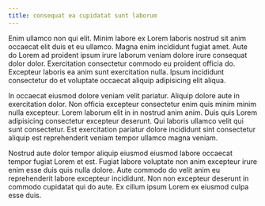```yaml
---
title: consequat ea cupidatat sunt laborum
---
```


Enim ullamco non qui elit. Minim labore ex Lorem laboris nostrud sit anim occaecat elit duis et eu ullamco. Magna enim incididunt fugiat amet. Aute do Lorem ad proident ipsum irure laborum veniam dolore irure consequat dolor dolor. Exercitation consectetur commodo eu proident officia do. Excepteur laboris ea anim sunt exercitation nulla. Ipsum incididunt consectetur do et voluptate occaecat aliquip adipisicing elit aliqua.

In occaecat eiusmod dolore veniam velit pariatur. Aliquip dolore aute in exercitation dolor. Non officia excepteur consectetur enim quis minim minim nulla excepteur. Lorem laborum elit in in nostrud anim anim. Duis quis Lorem adipisicing consectetur excepteur deserunt. Qui laboris ullamco velit qui sunt consectetur. Est exercitation pariatur dolore incididunt sint consectetur aliquip est reprehenderit veniam tempor ullamco magna veniam.

Nostrud aute dolor tempor aliquip eiusmod eiusmod labore occaecat tempor fugiat Lorem et est. Fugiat labore voluptate non anim excepteur irure enim esse duis quis nulla dolore. Aute commodo do velit anim eu reprehenderit labore excepteur incididunt. Non non excepteur deserunt in commodo cupidatat qui do aute. Ex cillum ipsum Lorem ex eiusmod culpa esse duis.
